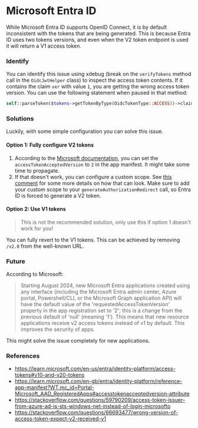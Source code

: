 # Microsoft Entra ID

While Microsoft Entra ID supports OpenID Connect, it is by default inconsistent with the tokens that are being generated. This is because Entra ID uses two tokens versions, and even when the V2 token endpoint is used it will return a V1 access token.

### Identify

You can identify this issue using xdebug (break on the `verifyTokens` method call in the `OidcJwtHelper` class) to inspect the access token contents. If it contains the claim `ver` with value `1`, you are getting the wrong access token version. You can use the following statement when paused in that method:

```php
self::parseToken($tokens->getTokenByType(OidcTokenType::ACCESS))->claims()->get('ver')
```

### Solutions

Luckily, with some simple configuration you can solve this issue.

#### Option 1: Fully configure V2 tokens

1. According to the [Microsoft documentation](https://learn.microsoft.com/en-gb/entra/identity-platform/reference-app-manifest?WT.mc_id=Portal-Microsoft_AAD_RegisteredApps#accesstokenacceptedversion-attribute), you can set the `accessTokenAcceptedVersion` to `2` in the app manifest. It might take some time to propagate.
2. If that doesn't work, you can configure a custom scope. See [this comment](https://github.com/Drenso/symfony-oidc/issues/62#issuecomment-2151759001) for some more details on how that can look. Make sure to add your custom scope to your `generateAuthorizationRedirect` call, so Entra ID is forced to generate a V2 token.

#### Option 2: Use V1 tokens

> This is not the recommended solution, only use this if option 1 doesn't work for you!

You can fully revert to the V1 tokens. This can be achieved by removing `/v2.0` from the well-known URL.

### Future

According to Microsoft: 

> Starting August 2024, new Microsoft Entra applications created using any interface (including the Microsoft Entra admin center, Azure portal, Powershell/CLI, or the Microsoft Graph application API) will have the default value of the 'requestedAccessTokenVersion' property in the app registration set to '2'; this is a change from the previous default of 'null' (meaning '1'). This means that new resource applications receive v2 access tokens instead of v1 by default. This improves the security of apps.

This might solve the issue completely for new applications.

### References

- https://learn.microsoft.com/en-us/entra/identity-platform/access-tokens#v10-and-v20-tokens
- https://learn.microsoft.com/en-gb/entra/identity-platform/reference-app-manifest?WT.mc_id=Portal-Microsoft_AAD_RegisteredApps#accesstokenacceptedversion-attribute
- https://stackoverflow.com/questions/59790209/access-token-issuer-from-azure-ad-is-sts-windows-net-instead-of-login-microsofto
- https://stackoverflow.com/questions/66693477/wrong-version-of-access-token-expect-v2-received-v1
